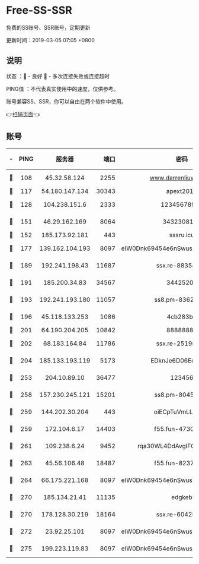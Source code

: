 # Free-SS-SSR

免费的SS账号、SSR账号，定期更新

更新时间：2019-03-05 07:05 +0800

## 说明

状态     ：🙂 - 良好 🙁 - 多次连接失败或连接超时

PING值   ：不代表真实使用中的速度，仅供参考。

账号兼容SS、SSR，你可以自由在两个软件中使用。

👉[扫码页面](https://liesauer.github.io/free-ss-ssr.github.io/)👈

## 账号

|-|PING|服务器|端口|密码|加密方式|区域|
|:----:|:----:|:-----:|-----:|:----:|:----:|:----:|
|🙂|108|45.32.58.124|2255|www.darrenliuwei.com|aes-256-cfb|JP|
|🙂|117|54.180.147.134|30343|apext2019|chacha20|KR|
|🙂|128|104.238.151.6|2333|12345678900|aes-256-cfb|JP|
|🙂|151|46.29.162.169|8064|3432308177|aes-256-cfb|RU|
|🙂|152|185.173.92.181|443|sssru.icu|rc4-md5|RU|
|🙂|177|139.162.104.193|8097|eIW0Dnk69454e6nSwuspv9DmS201tQ0D|aes-256-cfb|JP|
|🙂|189|192.241.198.43|11687|ssx.re-88354290|aes-256-cfb|US|
|🙂|191|185.200.34.83|34567|34425208|aes-256-cfb|US|
|🙂|193|192.241.193.180|11057|ss8.pm-83620677|aes-256-cfb|US|
|🙂|196|45.118.133.253|1086|4cb283b8|aes-256-cfb|SG|
|🙂|201|64.190.204.205|10842|88888888|rc4-md5|US|
|🙂|202|68.183.164.84|11786|ssx.re-25196932|aes-256-cfb|US|
|🙂|204|185.133.193.119|5173|EDknJe6D06EoWDaw|aes-256-cfb|US|
|🙂|253|204.10.89.10|36477|123456|aes-256-cfb|US|
|🙂|258|157.230.245.121|15201|ss8.pm-80454151|aes-256-cfb|SG|
|🙂|259|144.202.30.204|443|oiECpTuVmLLxk4Ts|aes-256-cfb|US|
|🙂|259|172.104.6.17|14403|f55.fun-47304627|aes-256-cfb|US|
|🙂|261|109.238.6.24|9452|rqa30WL4DdAvgIFG6Fs3znzTa|aes-256-cfb|FR|
|🙂|263|45.56.106.48|18487|f55.fun-82379795|aes-256-cfb|US|
|🙂|264|66.175.221.168|8097|eIW0Dnk69454e6nSwuspv9DmS201tQ0D|aes-256-cfb|US|
|🙂|270|185.134.21.41|11135|edgkeb|aes-256-cfb|GB|
|🙂|270|178.128.30.219|18164|ssx.re-60429944|aes-256-cfb|SG|
|🙂|272|23.92.25.101|8097|eIW0Dnk69454e6nSwuspv9DmS201tQ0D|aes-256-cfb|US|
|🙂|275|199.223.119.83|8097|eIW0Dnk69454e6nSwuspv9DmS201tQ0D|aes-256-cfb|US|
